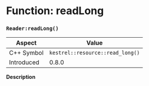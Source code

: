 
# Function: readLong
### `Reader:readLong()`

| Aspect | Value |
| --- | --- |
| C++ Symbol | `kestrel::resource::read_long()` |
| Introduced | 0.8.0 |

**Description**


